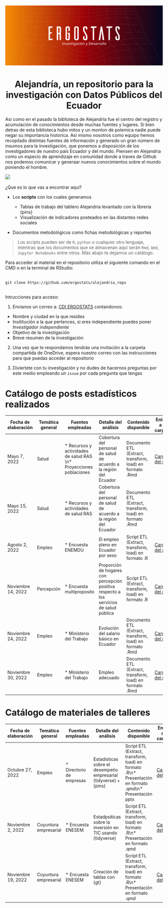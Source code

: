  
![](img/portada_alejandria.jpg)

<h1 align = "center"> 
Alejandría, un repositorio para la investigación con Datos Públicos del Ecuador
</h1>

Asi como en el pasado la biblioteca de Alejandría fue el centro del registro y acumulación de conocimientos desde muchas fuentes y lugares. Si bien detras de esta biblioteca hubo mitos y un monton de polemica nadie puede negar su importancia historica. Asi mismo nosotros como equipo hemos recopilado distintas fuentes de información y generado un gran número de insumos para la investigación, que ponemos a disposición de los investigadores de nuestro país Ecuador y del mundo. Piensen en Alejandria como un especio de aprendizaje en comunidad donde a traves de Github nos podemos comunicar y generaar nuevos conocimientos sobre el mundo  poniendo el hombre. 

![](https://www.elcato.org/sites/default/files/images/stories/alexandria-cop-8-thumbnail.jpg)

¿Que es lo que vas a encontrar aqui?

* Los **scripts** con los cuales generamos 
  * Tablas de trabajo del tablero Alejandria levantado con la librería {pins}
  * Visualización de indicadores posteados en las distantes redes sociales

* Documentos metodológicos como fichas metodológicas y reportes 

> Los scripts pueden ser de `R`, `python` o cualquier otro lenguaje, mientras que los documentos que se almacenan aqui serán `Rmd`, `Qmd`, `Jupyter Notebooks` entre otros. Más abajo te dejamos un catálogo.

Para acceder al material en el repositorio utiliza el siguiente comando en el CMD o en la terminal de RStudio:

```

git clone https://github.com/ergostats/alejandria_repo


```

Intrucciones para acceso:

1. Envianos un correo a: [CDI ERGOSTATS](cdiergostats@gmail.com) contandonos:
 * Nombre y ciudad en la que resides
 * Insititución a la que pertences, si eres independiente puedes poner *Investigador independiente*
 * Objetivo de la investigación
 * Breve resumen de la investigación

2. Una vez que te respondamos tendrás una invitación a la carpeta compartida de OneDrive, espera nuestro correo con las instrucciones para que puedas acceder al repositorio

3. Diviertete con tu investigación y no dudes de hacernos preguntas por este medio empleando un `issue` por cada pregunta que tengas

# Catálogo de posts estadísticos realizados

| Fecha de elaboración | Temática general | Fuentes empleadas | Detalle del análisis | Contenido disponible | Enlace a la carpeta |
| --- | --- |--- | --- |--- |--- | 
| Mayo 7, 2022 | Salud | * Recursos y actividades de salud RAS \n* Proyecciones poblaciones | Cobertura del personal de salud de acuerdo a la región del Ecuador | Documento ETL (Extract, transform, load) en formato .Rmd | [Carpeta del post](post/07052022_personal_salud/) |
| Mayo 15, 2022 | Salud | * Recursos y actividades de salud RAS | Cobertura del personal de salud de acuerdo a la región del Ecuador | Documento ETL (Extract, transform, load) en formato .Rmd |  | [Carpeta del post](post/15052022_unidad_salud/) 
| Agosto 2, 2022 | Empleo | * Encuesta ENEMDU | El empleo pleno en Ecuador por sexo | Script ETL (Extract, transform, load) en formato .R |[Carpeta del post](post/02082022_pleno_empleo_por_sexo/) |
| Noviembre 14, 2022 | Percepción | * Encuesta multiproposito | Proporción de hogares con percepción positiva respecto a los servicios de salud pública | Script ETL (Extract, transform, load) en formato .R | [Carpeta del post](post/14112022_servicios_salud_publica/)  |
| Noviembre 24, 2022 | Empleo | * Ministerio del Trabajo  | Evolución del salario básico en Ecuador | Documento ETL (Extract, transform, load) en formato .Rmd | [Carpeta del post](post/24112022_salario_basico/)  |
| Noviembre 30, 2022 | Empleo | * Ministerio del Trabajo  | Empleo adecuado | Documento ETL (Extract, transform, load) en formato .Rmd | [Carpeta del post](post/30112022_empleo_adecuado/)  |

# Catálogo de materiales de talleres

| Fecha de elaboración | Temática general | Fuentes empleadas | Detalle del análisis | Contenido disponible | Enlace a la carpeta |
| --- | --- |--- | --- |--- |--- | 
| Octubre 27, 2022 | Empleo | * Directorio de empresas | Estadísticas sobre el desempeño empresarial {tidyverse} + {pins} | Script ETL (Extract, transform, load) en formato .R\n* Presentación en formato .qmd\n* Presentación pptx | [Carpeta del post](talleres/27102022_desempeño_empresarial/) |
| Noviembre 2, 2022 | Coyuntura empresarial | * Encuesta ENESEM | Estadpsiticas sobre la inversión en TIC usando {tidyverse} | Script ETL (Extract, transform, load) en formato .R\n* Presentación en formato .qmd | [Carpeta del post](talleres/02112022_inversion_tic/) |
| Noviembre 19, 2022 | Coyuntura empresarial | * Encuesta ENESEM | Creación de tablas con {gt} | Script ETL (Extract, transform, load) en formato .R\n* Presentación en formato .qmd | [Carpeta del post](talleres/19112022_creacion_tablas/) |





